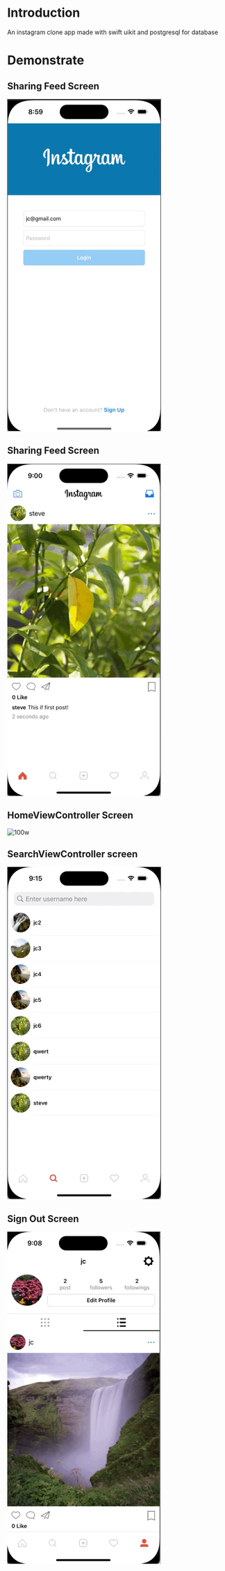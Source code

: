 <h1>Introduction</h1>
<p>An instagram clone app made with swift uikit and postgresql for database</p>

<h1>Demonstrate</h2>

<h2>Sharing Feed Screen</h2>

![100w](gif/LoginAndRegister.gif)<br>
<h2>Sharing Feed Screen</h2>

![100w](gif/SharePhoto.gif)<br>
<h2>HomeViewController Screen</h2>

![100w](gif/HomeViewController.gif)<br>
<h2>SearchViewController screen</h2>

![100w](gif/SearchViewController.gif)<br>
<h2>Sign Out Screen</h2>

![100w](gif/Logout.gif)<br>
